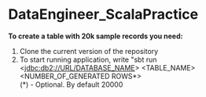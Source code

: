 # DataEngineer_ScalaPractice
<b>To create a table with 20k sample records you need:</b>
1) Clone the current version of the repository
2) To start running application, write "sbt run <<jdbc:db2://URL/DATABASE_NAME>> <USERNAME> <PASSWORD> <TABLE_NAME> <NUMBER_OF_GENERATED ROWS*>
   <br>
(*) - Optional. By default 20000
 
 

